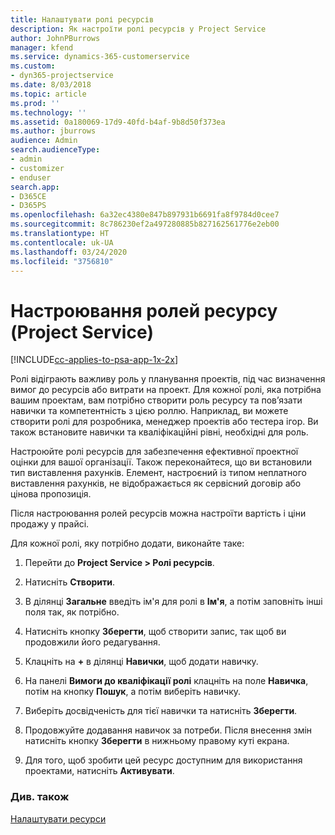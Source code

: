 ```yaml
---
title: Налаштувати ролі ресурсів
description: Як настроїти ролі ресурсів у Project Service
author: JohnPBurrows
manager: kfend
ms.service: dynamics-365-customerservice
ms.custom:
- dyn365-projectservice
ms.date: 8/03/2018
ms.topic: article
ms.prod: ''
ms.technology: ''
ms.assetid: 0a180069-17d9-40fd-b4af-9b8d50f373ea
ms.author: jburrows
audience: Admin
search.audienceType:
- admin
- customizer
- enduser
search.app:
- D365CE
- D365PS
ms.openlocfilehash: 6a32ec4380e847b897931b6691fa8f9784d0cee7
ms.sourcegitcommit: 8c786230ef2a497280885b827162561776e2eb00
ms.translationtype: HT
ms.contentlocale: uk-UA
ms.lasthandoff: 03/24/2020
ms.locfileid: "3756810"
---
```

# <a name="configure-resource-roles-project-service"></a>Настроювання ролей ресурсу (Project Service)

[!INCLUDE[cc-applies-to-psa-app-1x-2x](../includes/cc-applies-to-psa-app-1x-2x.md)]

Ролі відіграють важливу роль у планування проектів, під час визначення вимог до ресурсів або витрати на проект. Для кожної ролі, яка потрібна вашим проектам, вам потрібно створити роль ресурсу та пов’язати навички та компетентність з цією роллю. Наприклад, ви можете створити ролі для розробника, менеджер проектів або тестера ігор. Ви також встановите навички та кваліфікаційні рівні, необхідні для роль.  
  
 Настроюйте ролі ресурсів для забезпечення ефективної проектної оцінки для вашої організації.  Також переконайтеся, що ви встановили тип виставлення рахунків. Елемент, настроєний із типом неплатного виставлення рахунків, не відображається як сервісний договір або цінова пропозиція.  
  
 Після настроювання ролей ресурсів можна настроїти вартість і ціни продажу у прайсі.  
  
 Для кожної ролі, яку потрібно додати, виконайте таке:  
  
1.  Перейти до **Project Service > Ролі ресурсів**.  
  
2.  Натисніть **Створити**.  
  
3.  В ділянці **Загальне** введіть ім'я для ролі в **Ім'я**, а потім заповніть інші поля так, як потрібно.  
  
4.  Натисніть кнопку **Зберегти**, щоб створити запис, так щоб ви продовжили його редагування.  
  
5.  Клацніть на **+** в ділянці **Навички**, щоб додати навичку.  
  
6.  На панелі **Вимоги до кваліфікації ролі** клацніть на поле **Навичка**, потім на кнопку **Пошук**, а потім виберіть навичку.  
  
7.  Виберіть досвідченість для тієї навички та натисніть **Зберегти**.  
  
8.  Продовжуйте додавання навичок за потреби. Після внесення змін натисніть кнопку **Зберегти** в нижньому правому куті екрана.  
  
9. Для того, щоб зробити цей ресурс доступним для використання проектами, натисніть **Активувати**.  
  
### <a name="see-also"></a>Див. також  
 [Налаштувати ресурси](../project-service/set-up-resources.md)
